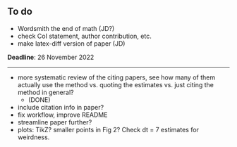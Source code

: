 ## To do

* Wordsmith the end of math (JD?)
* check CoI statement, author contribution, etc.
* make latex-diff version of paper (JD)

**Deadline**: 26 November 2022

---

- more systematic review of the citing papers, see how many of them actually use the method vs. quoting the estimates vs. just citing the method in general?
	- (DONE)
- include citation info in paper?
- fix workflow, improve README
- streamline paper further?
- plots: TikZ?  smaller points in Fig 2?  Check dt = 7 estimates for weirdness.
